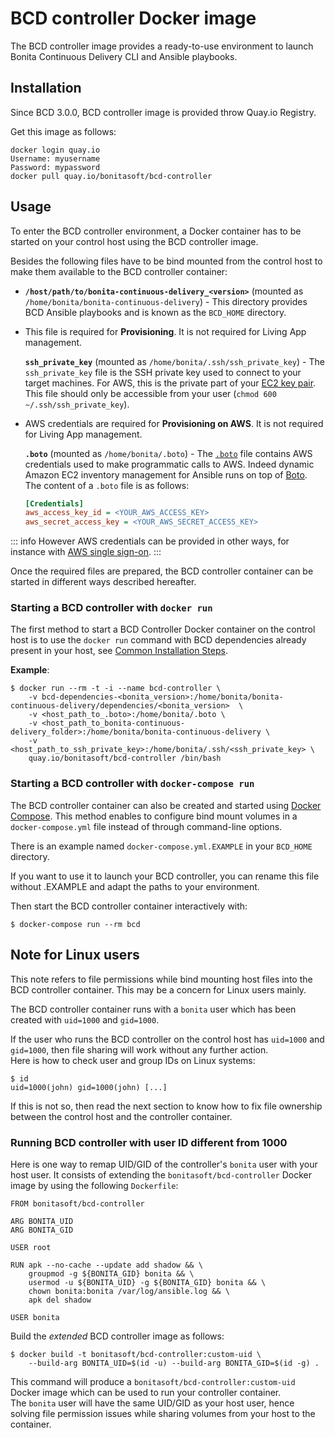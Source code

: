 # BCD controller Docker image

The BCD controller image provides a ready-to-use environment to launch Bonita Continuous Delivery CLI and Ansible playbooks.


## Installation

Since BCD 3.0.0, BCD controller image is provided throw Quay.io Registry.

Get this image as follows:
```
docker login quay.io
Username: myusername
Password: mypassword
docker pull quay.io/bonitasoft/bcd-controller
```


## Usage

To enter the BCD controller environment, a Docker container has to be started on your control host using the BCD controller image.

Besides the following files have to be bind mounted from the control host to make them available to the BCD controller container:
- **`/host/path/to/bonita-continuous-delivery_<version>`** (mounted as `/home/bonita/bonita-continuous-delivery`) - This directory provides BCD Ansible playbooks and is known as the `BCD_HOME` directory.
- <div class="list-group-item list-group-item-warning">This file is required for <strong>Provisioning</strong>. It is not required for Living App management.</div>
  
  **`ssh_private_key`** (mounted as `/home/bonita/.ssh/ssh_private_key`) - The `ssh_private_key` file is the SSH private key used to connect to your target machines. For AWS, this is the private part of your [EC2 key pair](http://docs.aws.amazon.com/AWSEC2/latest/UserGuide/ec2-key-pairs.html). This file should only be accessible from your user (`chmod 600 ~/.ssh/ssh_private_key`).
- <div class="list-group-item list-group-item-warning">AWS credentials are required for <strong>Provisioning on AWS</strong>. It is not required for Living App management.</div>
  
  **`.boto`** (mounted as `/home/bonita/.boto`) - The [`.boto`](https://boto.readthedocs.io/en/latest/boto_config_tut.html) file contains AWS credentials used to make programmatic calls to AWS. Indeed dynamic Amazon EC2 inventory management for Ansible runs on top of [Boto](https://aws.amazon.com/sdk-for-python/). The content of a `.boto` file is as follows:
    ```ini
    [Credentials]
    aws_access_key_id = <YOUR_AWS_ACCESS_KEY>
    aws_secret_access_key = <YOUR_AWS_SECRET_ACCESS_KEY>
    ```
::: info
However AWS credentials can be provided in other ways, for instance with [AWS single sign-on](aws_sso.md).
:::

Once the required files are prepared, the BCD controller container can be started in different ways described hereafter.


### Starting a BCD controller with `docker run`

The first method to start a BCD Controller Docker container on the control host is to use the `docker run` command with BCD dependencies already present in your host, see [Common Installation Steps](getting_started.md#toc1).

**Example**:

```
$ docker run --rm -t -i --name bcd-controller \
    -v bcd-dependencies-<bonita_version>:/home/bonita/bonita-continuous-delivery/dependencies/<bonita_version>  \
    -v <host_path_to_.boto>:/home/bonita/.boto \
    -v <host_path_to_bonita-continuous-delivery_folder>:/home/bonita/bonita-continuous-delivery \
    -v <host_path_to_ssh_private_key>:/home/bonita/.ssh/<ssh_private_key> \
    quay.io/bonitasoft/bcd-controller /bin/bash
```


### Starting a BCD controller with `docker-compose run`

The BCD controller container can also be created and started using [Docker Compose](https://docs.docker.com/compose/). This method enables to configure bind mount volumes in a `docker-compose.yml` file instead of through command-line options.

There is an example named `docker-compose.yml.EXAMPLE` in your `BCD_HOME` directory.

If you want to use it to launch your BCD controller, you can rename this file without .EXAMPLE and adapt the paths to your environment.

Then start the BCD controller container interactively with:
```
$ docker-compose run --rm bcd
```


## Note for Linux users

This note refers to file permissions while bind mounting host files into the BCD controller container. This may be a concern for Linux users mainly.

The BCD controller container runs with a `bonita` user which has been created with `uid=1000` and `gid=1000`.

If the user who runs the BCD controller on the control host has `uid=1000` and `gid=1000`, then file sharing will work without any further action.  
Here is how to check user and group IDs on Linux systems:
```
$ id
uid=1000(john) gid=1000(john) [...]
```

If this is not so, then read the next section to know how to fix file ownership between the control host and the controller container.

### Running BCD controller with user ID different from 1000

Here is one way to remap UID/GID of the controller's `bonita` user with your host user. It consists of extending the `bonitasoft/bcd-controller` Docker image by using the following `Dockerfile`:
```
FROM bonitasoft/bcd-controller

ARG BONITA_UID
ARG BONITA_GID

USER root

RUN apk --no-cache --update add shadow && \
    groupmod -g ${BONITA_GID} bonita && \
    usermod -u ${BONITA_UID} -g ${BONITA_GID} bonita && \
    chown bonita:bonita /var/log/ansible.log && \
    apk del shadow

USER bonita
```

Build the _extended_ BCD controller image as follows:
```
$ docker build -t bonitasoft/bcd-controller:custom-uid \
    --build-arg BONITA_UID=$(id -u) --build-arg BONITA_GID=$(id -g) .
```

This command will produce a `bonitasoft/bcd-controller:custom-uid` Docker image which can be used to run your controller container.  
The `bonita` user will have the same UID/GID as your host user, hence solving file permission issues while sharing volumes from your host to the container.
